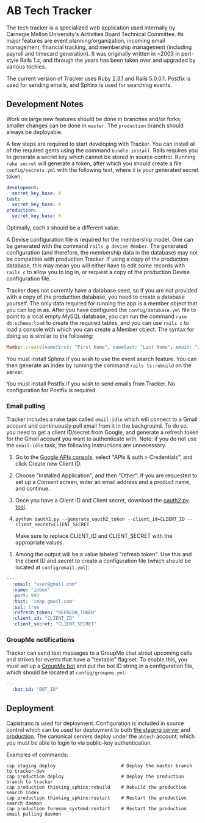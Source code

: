 # AB Tech Tracker

The tech tracker is a specialized web application used internally by Carnegie Mellon University's Activities Board Technical Committee. Its major features are event planning/organization, incoming email management, financial tracking, and membership management (including payroll and timecard generation). It was originally written in ~2003 in perl-style Rails 1.x, and through the years has been taken over and upgraded by various techies.

The current version of Tracker uses Ruby 2.3.1 and Rails 5.0.0.1. Postfix is used for sending emails, and Sphinx is used for searching events.

## Development Notes

Work on large new features should be done in branches and/or forks; smaller changes can be done in `master`. The `production` branch should always be deployable.

A few steps are required to start developing with Tracker. You can install all of the required gems using the command `bundle install`. Rails requires you to generate a secret key which cannot be stored in source control. Running `rake secret` will generate a token, after which you should create a file `config/secrets.yml` with the following text, where `X` is your generated secret token:

```yaml
development:
  secret_key_base: X
test:
  secret_key_base: X
production:
  secret_key_base: X
```

Optimally, each `X` should be a different value.

A Devise configuration file is required for the membership model. One can be generated with the command `rails g devise Member`. The generated configuration (and therefore, the membership data in the database) may not be compatible with production Tracker. If using a copy of the production database, this may mean you will either have to edit some records with `rails c` to allow you to log in, or request a copy of the production Devise configuration file.

Tracker does not currently have a database seed, so if you are not provided with a copy of the production database, you need to create a database yourself. The only data required for running the app is a member object that you can log in as. After you have configured the `config/database.yml` file to point to a local empty MySQL database, you can run the command `rake db:schema:load` to create the required tables, and you can use `rails c` to load a console with which you can create a Member object. The syntax for doing so is similar to the following:

```ruby
Member.create(namefirst: "First Name", namelast: "Last Name", email: "abtech@andrew.cmu.edu", phone: "5555555555", password: "password", password_confirmation: "password", payrate: 0.0, tracker_dev: true)
```

You must install Sphinx if you wish to use the event search feature. You can then generate an index by running the command `rails ts:rebuild` on the server.

You must install Postfix if you wish to send emails from Tracker. No configuration for Postfix is required.

### Email pulling

Tracker includes a rake task called `email:idle` which will connect to a Gmail account and continuously pull email from it in the background. To do so, you need to get a client ID/secret from Google, and generate a refresh token for the Gmail account you want to authenticate with. Note: if you do not use the `email:idle` task, the following instructions are unnecessary.

1. Go to the [Google APIs console](https://code.google.com/apis/console/), select "APIs & auth > Credentials", and click Create new Client ID.
2. Choose "Installed Application", and then "Other". If you are requested to set up a Consent screen, enter an email address and a product name, and continue.
3. Once you have a Client ID and Client secret, download the [oauth2.py tool](https://github.com/google/gmail-oauth2-tools/wiki/OAuth2DotPyRunThrough).
4. `python oauth2.py --generate_oauth2_token --client_id=CLIENT_ID --client_secret=CLIENT_SECRET`
   
   Make sure to replace CLIENT_ID and CLIENT\_SECRET with the appropriate values.
5. Among the output will be a value labeled "refresh token". Use this and the client ID and secret to create a configuration file (which should be located at `config/email.yml`):

```yaml
---
  :email: "user@gmail.com"
  :name: "inbox"
  :port: 993
  :host: 'imap.gmail.com'
  :ssl: true
  :refresh_token: "REFRESH_TOKEN"
  :client_id: "CLIENT_ID"
  :client_secret: "CLIENT_SECRET"
```

### GroupMe notifications

Tracker can send text messages to a GroupMe chat about upcoming calls and strikes for events that have a "textable" flag set. To enable this, you must set up a [GroupMe bot](https://dev.groupme.com/) and put the bot ID string in a configuration file, which should be located at `config/groupme.yml`:

```yaml
---
  :bot_id: "BOT_ID"
```

## Deployment

Capistrano is used for deployment. Configuration is included in source control which can be used for deployment to both [the staging server](https://abtech.andrew.cmu.edu/tracker-staging/) and [production](https://abtech.andrew.cmu.edu/tracker/). The canonical servers deploy under the `abtech` account, which you must be able to login to via public-key authentication.

Examples of commands:
```shell
cap staging deploy                        # Deploy the master branch to tracker-dev
cap production deploy                     # Deploy the production branch to tracker
cap production thinking_sphinx:rebuild    # Rebuild the production search index
cap production thinking_sphinx:restart    # Restart the production search daemon
cap production foreman_systemd:restart    # Restart the production email pulling daemon
```
